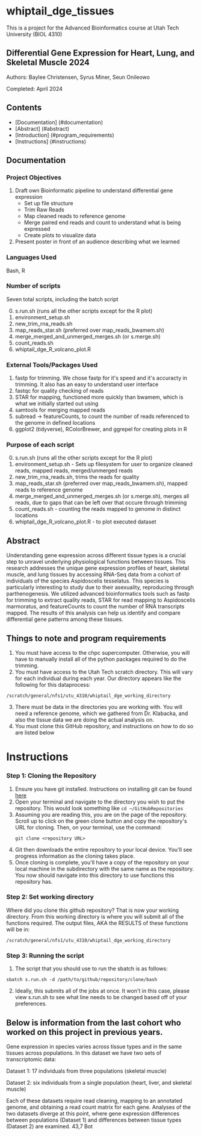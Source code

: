 # whiptail_dge_tissues

This is a project for the Advanced Bioinformatics course at Utah Tech University (BIOL 4310)
## Differential Gene Expression for Heart, Lung, and Skeletal Muscle 2024
Authors: Baylee Christensen, Syrus Miner, Seun Onileowo

Completed: April 2024
## Contents
- [Documentation] (#documentation)
- [Abstract] (#abstract)
- [Introduction] (#program_requirements)
- [Instructions] (#instructions)

## Documentation
### Project Objectives

1. Draft own Bioinformatic pipeline to understand differential gene expression
    - Set up file structure
    - Trim Raw Reads
    - Map cleaned reads to reference genome
    - Merge paired end reads and count to understand what is being expressed
    - Create plots to visualize data
2. Present poster in front of an audience describing what we learned


### Languages Used

Bash, R

### Number of scripts

Seven total scripts, including the batch script

0. s.run.sh (runs all the other scripts except for the R plot)
1. environment_setup.sh
2. new_trim_rna_reads.sh
3. map_reads_star.sh (preferred over map_reads_bwamem.sh)
4. merge_merged_and_unmerged_merges.sh (or s.merge.sh)
5. count_reads.sh
6. whiptail_dge_R_volcano_plot.R


### External Tools/Packages Used
1. fastp for trimming. We chose fastp for it's speed and it's accuracty in trimming. It also has an easy to understand user interface
2. fastqc for quality checking of reads
3. STAR for mapping, functioned more quickly than bwamem, which is what we initially started out using
4. samtools for merging mapped reads
5. subread -> featureCounts, to count the number of reads referenced to the genome in defined locations
6. ggplot2 (tidyverse), RColorBrewer, and ggrepel for creating plots in R

### Purpose of each script

0. s.run.sh (runs all the other scripts except for the R plot)
1. environment_setup.sh - Sets up filesystem for user to organize cleaned reads, mapped reads, merged/unmerged reads
2. new_trim_rna_reads.sh, trims the reads for quality
3. map_reads_star.sh (preferred over map_reads_bwamem.sh), mapped reads to reference genome
4. merge_merged_and_unmerged_merges.sh (or s.merge.sh), merges all reads, due to gaps that can be left over that occure through trimming
5. count_reads.sh - counting the reads mapped to genome in distinct locations
6. whiptail_dge_R_volcano_plot.R - to plot executed dataset

## Abstract
Understanding gene expression across different tissue types is a crucial step to unravel underlying physiological functions between tissues. This research addresses the unique gene expression profiles of heart, skeletal muscle, and lung tissues by accessing RNA-Seq data from a cohort of individuals of the species Aspidoscelis tesselatus. This species is particularly interesting to study due to their asexuality, reproducing through parthenogenesis. We utilized advanced bioinformatics tools such as fastp for trimming to extract quality reads, STAR for read mapping to Aspidoscelis marmoratus, and featureCounts to count the number of RNA transcripts mapped. The results of this analysis can help us identify and compare differential gene patterns among these tissues.


## Things to note and program requirements
1. You must have access to the chpc supercomputer. Otherwise, you will have to manually install all of the python packages required to do the trimming.
2. You must have access to the Utah Tech scratch directory. This will vary for each individual during each year. Our directory appears like the following for this dataprocess:
```
/scratch/general/nfs1/utu_4310/whiptail_dge_working_directory
```
3. There must be data in the directories you are working with. You will need a reference genome, which we gathered from Dr. Klabacka, and also the tissue data we are doing the actual analysis on.
4. You must clone this GitHub repository, and instructions on how to do so are listed below

# Instructions

### Step 1: Cloning the Repository
1. Ensure you have git installed. Instructions on installing git can be found
[here](https://git-scm.com/downloads)
2. Open your terminal and navigate to the directory you wish to put the
   repository. This would look something like ```cd ~/GitHubRepositories```
3. Assuming you are reading this, you are on the page of the repository. Scroll up to click on the green clone button and copy
   the repository's URL for cloning. Then, on your terminal, use the command:
   ```
   git clone <repository URL>
   ```
4. Git then downloads the entire repository to your local device.  You'll see
   progress information as the cloning takes place.
5. Once cloning is complete, you'll have a copy of the repository on your local
   machine in the subdirectory with the same name as the repository. You now
   should navigate into this directory to use functions this repository has.

### Step 2: Set working directory 
Where did you clone this github repository? That is now your working directory. From this working directory is where you will submit all of the functions required. The output files, AKA the RESULTS of these functions will be in:
```
/scratch/general/nfs1/utu_4310/whiptail_dge_working_directory
```
### Step 3: Running the script
1. The script that you should use to run the sbatch is as follows:
```
sbatch s.run.sh -d /path/to/github/repository/clone/bash
```
2. Ideally, this submits all of the jobs at once. It won't in this case, please view s.run.sh to see what line needs to be changed based off of your preferences.

## Below is information from the last cohort who worked on this project in previous years.
Gene expression in species varies across tissue types and in the same tissues across populations. In this dataset we have two sets of transcriptomic data:

Dataset 1: 17 individuals from three populations (skeletal muscle)

Dataset 2: six individuals from a single population (heart, liver, and skeletal muscle)

Each of these datasets require read cleaning, mapping to an annotated genome, and obtaining a read count matrix for each gene. Analyses of the two datasets diverge at this point, where gene expression  differences between populations (Dataset 1) and differences between tissue types (Dataset 2) are examined.
                                                              43,7          Bot

